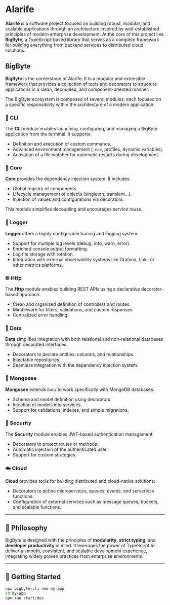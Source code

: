 # Alarife

**Alarife** is a software project focused on building robust, modular, and scalable applications through an architecture inspired by well-established principles of modern enterprise development. At the core of this project lies **BigByte**, a TypeScript-based library that serves as a complete framework for building everything from backend services to distributed cloud solutions.

## BigByte

**BigByte** is the cornerstone of Alarife. It is a modular and extensible framework that provides a collection of tools and decorators to structure applications in a clean, decoupled, and component-oriented manner.

The BigByte ecosystem is composed of several modules, each focused on a specific responsibility within the architecture of a modern application:

### 🔧 CLI

The **CLI** module enables launching, configuring, and managing a BigByte application from the terminal. It supports:
- Definition and execution of custom commands.
- Advanced environment management (`.env`, profiles, dynamic variables).
- Activation of a file watcher for automatic restarts during development.

### 🧠 Core

**Core** provides the dependency injection system. It includes:
- Global registry of components.
- Lifecycle management of objects (singleton, transient...).
- Injection of values and configurations via decorators.

This module simplifies decoupling and encourages service reuse.

### 📝 Logger

**Logger** offers a highly configurable tracing and logging system:
- Support for multiple log levels (debug, info, warn, error).
- Enriched console output formatting.
- Log file storage with rotation.
- Integration with external observability systems like Grafana, Loki, or other metrics platforms.

### 🌐 Http

The **Http** module enables building REST APIs using a declarative decorator-based approach:
- Clean and organized definition of controllers and routes.
- Middleware for filters, validations, and custom responses.
- Centralized error handling.

### 🧬 Data

**Data** simplifies integration with both relational and non-relational databases through decorated interfaces:
- Decorators to declare entities, columns, and relationships.
- Injectable repositories.
- Seamless integration with the dependency injection system.

### 🍃 Mongosee

**Mongosee** extends `Data` to work specifically with MongoDB databases:
- Schema and model definition using decorators.
- Injection of models into services.
- Support for validations, indexes, and simple migrations.

### 🔐 Security

The **Security** module enables JWT-based authentication management:
- Decorators to protect routes or methods.
- Automatic injection of the authenticated user.
- Support for custom strategies.

### ☁️ Cloud

**Cloud** provides tools for building distributed and cloud-native solutions:
- Decorators to define microservices, queues, events, and serverless functions.
- Configuration of external services such as message queues, buckets, and scalable functions.

---

## 📖 Philosophy

BigByte is designed with the principles of **modularity**, **strict typing**, and **developer productivity** in mind. It leverages the power of TypeScript to deliver a smooth, consistent, and scalable development experience, integrating widely proven practices from enterprise environments.

---

## 🚀 Getting Started

```bash
npx bigbyte-cli new my-app
cd my-app
npm run start:dev
